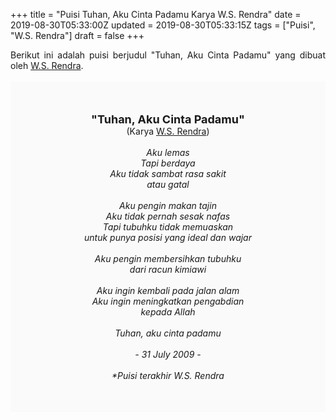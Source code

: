 +++
title = "Puisi Tuhan, Aku Cinta Padamu Karya W.S. Rendra"
date = 2019-08-30T05:33:00Z
updated = 2019-08-30T05:33:15Z
tags = ["Puisi", "W.S. Rendra"]
draft = false
+++

<div dir="ltr" style="text-align: left;" trbidi="on"><div style="text-align: justify;">Berikut ini adalah puisi berjudul "Tuhan, Aku Cinta Padamu" yang dibuat oleh <a href="https://ensiklopedia.kemdikbud.go.id/sastra/artikel/Rendra" target="_blank">W.S. Rendra</a>.</div><br /><div style="background: #FAFAFA; font-size: 14px; height: auto; margin: 0 auto; padding: 50px; text-align: center; width: auto;"><span style="font-size: 18px;"><b>"Tuhan, Aku Cinta Padamu"</b></span><br />(Karya <a href="https://www.sekata.web.id/tags/w.s.-rendra" target="_blank">W.S. Rendra</a>) <br /><br /><i>Aku lemas<br />Tapi berdaya<br />Aku tidak sambat rasa sakit<br />atau gatal<br /><br />Aku pengin makan tajin<br />Aku tidak pernah sesak nafas<br />Tapi tubuhku tidak memuaskan<br />untuk punya posisi yang ideal dan wajar<br /><br />Aku pengin membersihkan tubuhku<br />dari racun kimiawi<br /><br />Aku ingin kembali pada jalan alam<br />Aku ingin meningkatkan pengabdian<br />kepada Allah<br /><br />Tuhan, aku cinta padamu<br /><br />- 31 July 2009 -<br /><br />*Puisi terakhir W.S. Rendra</i> </div></div>
